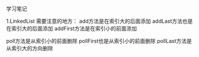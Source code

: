 学习笔记

1.LinkedList 
  需要注意的地方：
  add方法是在索引大的后面添加
  addLast方法也是在索引大的后面添加
  addFirst方法是在索引小的前面添加

  poll方法是从索引小的前面删除
  pollFirst也是从索引小的前面删除
  pollLast方法是从索引大的方向删除
